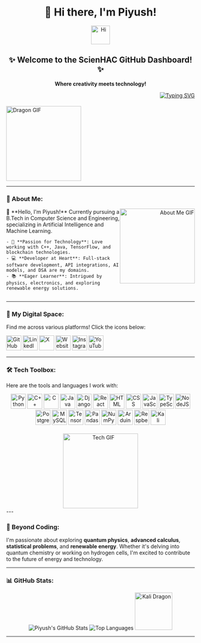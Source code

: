 <div align="center">
  <h1>👋 Hi there, I'm Piyush!</h1>
  <img src="https://raw.githubusercontent.com/nixin72/nixin72/master/wave.gif" alt="Hi" width="50">
  <h2>✨ Welcome to the ScienHAC GitHub Dashboard! ✨</h2>
  <p><strong>Where creativity meets technology!</strong></p>
</div>
<div align="right">
  <a href="https://git.io/typing-svg"><img src="https://readme-typing-svg.demolab.com?font=Fira+Code&duration=999&pause=1000&width=598&height=69&lines=%F0%9F%91%8B+Hey+there%2C+fellow+developers!;%F0%9F%9A%80+Greetings%2C+explorers+of+innovation!;%F0%9F%8C%9F+Welcome+aboard+to+the+ScienHAC+GitHub+Dashboard%E2%80%94where+ideas+come+to+life!;%E2%9C%A8+Step+into+a+world+of+endless+possibilities!" alt="Typing SVG" /></a>
</div>

<div style="display: flex; justify-content: center; align-items: flex-start; margin-top: 20px;">
  <div style="flex: 1; display: flex; flex-direction: column; align-items: flex-start;">
    <img src="https://s11.gifyu.com/images/SAfTj.gif" alt="Dragon GIF" width="200" style="filter: hue-rotate(0deg);">
  </div>
  <div style="flex: 1; display: flex; flex-direction: column; align-items: center;">
  </div>
</div>

---

### 🌟 About Me:
<div style="display: flex; justify-content: space-between; align-items: flex-start;">
  <div style="flex: 2; text-align: left;">
    👋 **Hello, I'm Piyush!** Currently pursuing a B.Tech in Computer Science and Engineering, specializing in Artificial Intelligence and Machine Learning.

    - 🎯 **Passion for Technology**: Love working with C++, Java, TensorFlow, and blockchain technologies.  
    - 💻 **Developer at Heart**: Full-stack software development, API integrations, AI models, and DSA are my domains.
    - 📚 **Eager Learner**: Intrigued by physics, electronics, and exploring renewable energy solutions.
  </div>
  <div style="flex: 1; text-align: right;">
    <img src="https://s11.gifyu.com/images/SAfkb.gif" alt="About Me GIF" width="200" style="filter: hue-rotate(0deg);">
  </div>
</div>

---

### 🔗 My Digital Space:
Find me across various platforms! Click the icons below:

[<img src="https://github.githubassets.com/images/modules/logos_page/GitHub-Mark.png" alt="GitHub" width="40">](https://github.com/ScienHAC/Piyush_space)
[<img src="https://cdn-icons-png.flaticon.com/512/174/174857.png" alt="LinkedIn" width="40">](https://www.linkedin.com/in/piyush-078455221/)
[<img src="https://cdn-icons-png.flaticon.com/128/5969/5969020.png" alt="X" width="40">](https://x.com/scienhac)
[<img src="https://1.bp.blogspot.com/-Hl2LdQb7ReM/Yant6IP37hI/AAAAAAAAAbo/vxaKHKIPI_ktlPZ4Hh4IozhQnz-CdL6zwCNcBGAsYHQ/s960/Scienhac_logo_favicon.png" alt="Website" width="40">](https://scienhac.blogspot.com/)
[<img src="https://cdn-icons-png.flaticon.com/512/174/174855.png" alt="Instagram" width="40">](https://www.instagram.com/scienhac)
[<img src="https://cdn-icons-png.flaticon.com/512/3670/3670147.png" alt="YouTube" width="40">](https://www.youtube.com/@scienhac)

---

### 🛠️ Tech Toolbox:
Here are the tools and languages I work with:

<div align="center">
  <img src="https://cdn-icons-png.flaticon.com/512/5968/5968350.png" alt="Python" width="40">
  <img src="https://cdn-icons-png.flaticon.com/512/6132/6132221.png" alt="C++" width="40">
  <img src="https://cdn-icons-png.flaticon.com/512/6132/6132222.png" alt="C" width="40">
  <img src="https://cdn-icons-png.flaticon.com/512/226/226777.png" alt="Java" width="40">
  <img src="https://cdn-icons-png.flaticon.com/512/919/919836.png" alt="Django" width="40">
  <img src="https://cdn-icons-png.flaticon.com/512/919/919851.png" alt="React" width="40">
  <img src="https://cdn-icons-png.flaticon.com/512/732/732190.png" alt="HTML" width="40">
  <img src="https://cdn-icons-png.flaticon.com/512/732/732007.png" alt="CSS" width="40">
  <img src="https://cdn-icons-png.flaticon.com/512/5968/5968292.png" alt="JavaScript" width="40">
  <img src="https://cdn-icons-png.flaticon.com/512/5968/5968381.png" alt="TypeScript" width="40">
  <img src="https://cdn-icons-png.flaticon.com/512/919/919836.png" alt="NodeJS" width="40">
  <img src="https://cdn-icons-png.flaticon.com/512/919/919854.png" alt="PostgreSQL" width="40">
  <img src="https://cdn-icons-png.flaticon.com/512/919/919836.png" alt="MySQL" width="40">
  <img src="https://cdn-icons-png.flaticon.com/512/919/919837.png" alt="TensorFlow" width="40">
  <img src="https://cdn-icons-png.flaticon.com/512/919/919825.png" alt="Pandas" width="40">
  <img src="https://cdn-icons-png.flaticon.com/512/919/919836.png" alt="NumPy" width="40">
  <img src="https://cdn.worldvectorlogo.com/logos/arduino-1.svg" alt="Arduino" width="40">
  <img src="https://w7.pngwing.com/pngs/540/279/png-transparent-raspberry-pi-foundation-raspberry-pi-3-raspbian-the-magpi-raspberry-pi-logo-magenta-arduino-thumbnail.png" alt="Respberry pi" width="40">
  <img src="https://img.icons8.com/?size=256&id=101665&format=png" alt="Kali Linux" width="40">
</div>
<div align="center">
<img src="https://s11.gifyu.com/images/SAf92.gif" alt="Tech GIF" width="200" style="filter: hue-rotate(0deg); margin-top: 20px;">
</div>
---

### 🧠 Beyond Coding:
I'm passionate about exploring **quantum physics**, **advanced calculus**, **statistical problems**, and **renewable energy**. Whether it's delving into quantum chemistry or working on hydrogen cells, I'm excited to contribute to the future of energy and technology.

---

### 📊 GitHub Stats:
<div align="center">
  <img src="https://github-readme-stats.vercel.app/api?username=ScienHAC&show_icons=true&theme=radical" alt="Piyush's GitHub Stats">
  <img src="https://github-readme-stats.vercel.app/api/top-langs/?username=ScienHAC&layout=compact&theme=radical" alt="Top Languages">
  <img src="https://raw.githubusercontent.com/mayanksharma27/mayanksharma27/master/assets/dragon.gif" alt="Kali Dragon" style="width: 100px; filter: hue-rotate(0deg);">
</div>

---

<!-- Add interactive section here -->
